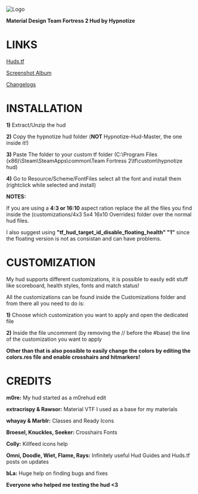 ![Logo](https://i.imgur.com/i2JEWI5.png)

**Material Design Team Fortress 2 Hud by Hypnotize**

<a>LINKS</a>
====

[Huds.tf](https://huds.tf/forum/showthread.php?tid=668)

[Screenshot Album](https://imgur.com/a/4sgZ1)

[Changelogs](https://github.com/Hypnootize/Hypnotize-Hud/commits/master)


<a>INSTALLATION</a>
====

**1)** Extract/Unzip the hud

**2)** Copy the hypnotize hud folder (**NOT** Hypnotize-Hud-Master, the one inside it!)

**3)** Paste The folder to your custom tf folder (C:\Program Files (x86)\Steam\SteamApps\common\Team Fortress 2\tf\custom\hypnotize hud)

**4)** Go to Resource/Scheme/FontFiles select all the font and install them (rightclick while selected and install)

**NOTES:**

If you are using a **4:3 or 16:10** aspect ration replace the all the files you find inside the (customizations/4x3 5x4 16x10 Overrides) folder over the normal hud files.

I also suggest using **"tf_hud_target_id_disable_floating_health" "1"** since the floating version is not as consistan and can have problems.


<a>CUSTOMIZATION</a>
====

My hud supports different customizations, it is possible to easily edit stuff like scoreboard, health styles, fonts and match status!

All the customizations can be found inside the Customizations folder and from there all you need to do is:

**1)** Choose which customization you want to apply and open the dedicated file

**2)** Inside the file uncomment (by removing the // before the #base) the line of the customization you want to apply

**Other than that is also possible to easily change the colors by editing the colors.res file and enable crosshairs and hitmarkers!**


<a>CREDITS</a>
====
**m0re:** My hud started as a m0rehud edit

**extracrispy & Rawsor:** Material VTF I used as a base for my materials

**whayay & Marblr:** Classes and Ready Icons

**Broesel, Knuckles, Seeker:** Crosshairs Fonts

**Colly:** Killfeed icons help

**Omni, Doodle, Wiet, Flame, Rays:** Infinitely useful Hud Guides and Huds.tf posts on updates

**bLa:** Huge help on finding bugs and fixes

**Everyone who helped me testing the hud <3**